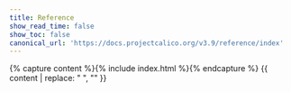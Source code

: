 ```yaml
---
title: Reference
show_read_time: false
show_toc: false
canonical_url: 'https://docs.projectcalico.org/v3.9/reference/index'
---
```

{% capture content %}{% include index.html %}{% endcapture %}
{{ content | replace: "    ", "" }}